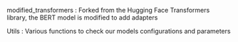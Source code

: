 modified_transformers :
Forked from the Hugging Face Transformers library, the BERT model is modified to add adapters

Utils : Various functions to check our models configurations and parameters

